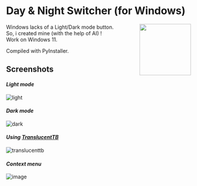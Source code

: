 # Day & Night Switcher (for Windows)
<img align="right" src="https://github.com/user-attachments/assets/1901bdd7-1697-42ff-9953-712c245e9385" width="140" />
</div>

Windows lacks of a Light/Dark mode button.<br>So, i created mine (with the help of AI) !<br>Work on Windows 11.

Compiled with PyInstaller.


## Screenshots
#### *Light mode*
![light](https://github.com/user-attachments/assets/c8a3e2c5-fffb-489c-9b17-09cbdc95185e)
#### *Dark mode*
![dark](https://github.com/user-attachments/assets/6f792b44-c0db-42a9-80af-3999ab5a7c8c)
#### *Using [TranslucentTB](https://translucenttb.github.io/)*
![translucenttb](https://github.com/user-attachments/assets/84f01196-4073-475b-b3a6-2a48e4379810)
#### *Context menu*
![image](https://github.com/user-attachments/assets/18dc20de-939e-4d0e-8eb8-2ae7830efb79)
